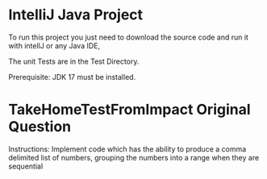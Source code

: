 # IntelliJ Java Project
To run this project you just need to download the source code and run it with intellJ or any Java IDE,

The unit Tests are in the Test Directory.

Prerequisite:
JDK 17 must be installed.

# TakeHomeTestFromImpact Original Question
Instructions: Implement code which has the ability to produce a comma delimited list of numbers, grouping the numbers into a range when they are sequential
